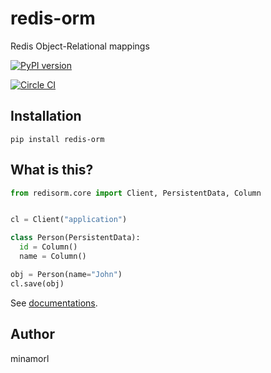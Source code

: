 # redis-orm
Redis Object-Relational mappings

[![PyPI version](https://badge.fury.io/py/redis-orm.svg)](https://badge.fury.io/py/redis-orm)

[![Circle CI](https://circleci.com/gh/minamorl/redis-orm.svg?style=svg)](https://circleci.com/gh/minamorl/redis-orm)

## Installation

```
pip install redis-orm
```

## What is this?

```python
from redisorm.core import Client, PersistentData, Column


cl = Client("application")

class Person(PersistentData):
  id = Column()
  name = Column()

obj = Person(name="John")
cl.save(obj)
```

See [documentations](http://minamorl.github.io/redis-orm/).
## Author
minamorl
